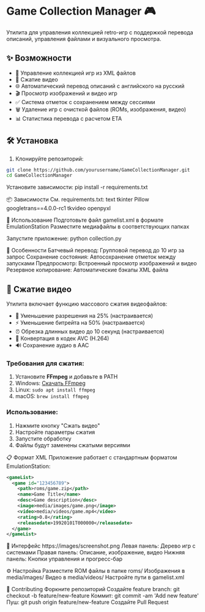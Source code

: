 # Game Collection Manager 🎮

Утилита для управления коллекцией retro-игр с поддержкой перевода описаний, управления файлами и визуального просмотра.

## ✨ Возможности

- 📁 Управление коллекцией игр из XML файлов
- 🎥 Сжатие видео
- 🌐 Автоматический перевод описаний с английского на русский
- 🎬 Просмотр изображений и видео игр
- ✅ Система отметок с сохранением между сессиями
- 🗑️ Удаление игр с очисткой файлов (ROMs, изображения, видео)
- 📊 Статистика перевода с расчетом ETA

## 🛠️ Установка

1. Клонируйте репозиторий:
```bash
git clone https://github.com/yourusername/GameCollectionManager.git
cd GameCollectionManager
```
Установите зависимости:
pip install -r requirements.txt

📦 Зависимости
См. requirements.txt:
text
tkinter
Pillow
googletrans==4.0.0-rc1
tkvideo
openpyxl

🚀 Использование
Подготовьте файл gamelist.xml в формате EmulationStation
Разместите медиафайлы в соответствующих папках

Запустите приложение:
python collection.py

🎯 Особенности
Батчевый перевод: Групповой перевод до 10 игр за запрос
Сохранение состояния: Автосохранение отметок между запусками
Предпросмотр: Встроенный просмотр изображений и видео
Резервное копирование: Автоматические бэкапы XML файла

## 🎥 Сжатие видео

Утилита включает функцию массового сжатия видеофайлов:

- 📏 Уменьшение разрешения на 25% (настраивается)
- ⚡ Уменьшение битрейта на 50% (настраивается)  
- ⏰ Обрезка длинных видео до 10 секунд (настраивается)
- 🔄 Конвертация в кодек AVC (H.264)
- 🔊 Сохранение аудио в AAC

### Требования для сжатия:

1. Установите **FFmpeg** и добавьте в PATH
2. Windows: [Скачать FFmpeg](https://ffmpeg.org/download.html)
3. Linux: `sudo apt install ffmpeg`
4. macOS: `brew install ffmpeg`

### Использование:

1. Нажмите кнопку "Сжать видео"
2. Настройте параметры сжатия
3. Запустите обработку
4. Файлы будут заменены сжатыми версиями
   
📋 Формат XML
Приложение работает с стандартным форматом EmulationStation:
```xml
<gameList>
  <game id="123456789">
    <path>roms/game.zip</path>
    <name>Game Title</name>
    <desc>Game description</desc>
    <image>media/images/game.png</image>
    <video>media/videos/game.mp4</video>
    <rating>0.8</rating>
    <releasedate>19920101T000000</releasedate>
  </game>
</gameList>
```

🎨 Интерфейс
https://images/screenshot.png
Левая панель: Дерево игр с системами
Правая панель: Описание, изображение, видео
Нижняя панель: Кнопки управления и прогресс-бар

⚙️ Настройка
Разместите ROM файлы в папке roms/
Изображения в media/images/
Видео в media/videos/
Настройте пути в gamelist.xml

🤝 Contributing
Форкните репозиторий
Создайте feature branch: git checkout -b feature/new-feature
Коммит: git commit -am 'Add new feature'
Пуш: git push origin feature/new-feature
Создайте Pull Request
